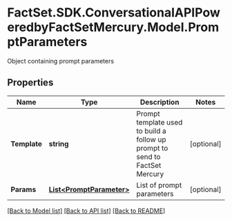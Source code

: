 # FactSet.SDK.ConversationalAPIPoweredbyFactSetMercury.Model.PromptParameters
Object containing prompt parameters

## Properties

Name | Type | Description | Notes
------------ | ------------- | ------------- | -------------
**Template** | **string** | Prompt template used to build a follow up prompt to send to FactSet Mercury | [optional] 
**Params** | [**List&lt;PromptParameter&gt;**](PromptParameter.md) | List of prompt parameters | [optional] 

[[Back to Model list]](../README.md#documentation-for-models) [[Back to API list]](../README.md#documentation-for-api-endpoints) [[Back to README]](../README.md)

